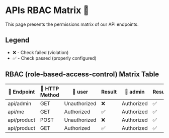 # APIs RBAC Matrix :key:

This page presents the permissions matrix of our API endpoints.

## Legend
- :x: - Check failed (violation)
- :white_check_mark: - Check passed (properly configured)

## RBAC (role-based-access-control) Matrix Table

| :car: Endpoint | :rainbow: HTTP Method |  :boy: user | Result | :boy: admin | Result |
| --- | --- | --- | --- | --- | --- |
| api/admin | GET | Unauthorized | :x: | Authorized | :white_check_mark: |
| api/me | GET | Authorized | :white_check_mark: | Authorized | :white_check_mark: |
| api/product | POST | Unauthorized | :x: | Authorized | :white_check_mark: |
| api/product | GET | Authorized | :white_check_mark: | Authorized | :white_check_mark: |

